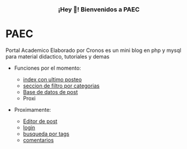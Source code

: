 <h3 align="center">¡Hey 👋! Bienvenidos a PAEC</h3>

# PAEC
Portal Academico Elaborado por Cronos es un mini blog en php y mysql para material didactico, tutoriales y demas

* Funciones por el momento:

    - [index con ultimo posteo](https://github.com/SOFT-cRONOS/PAEC)
    - [seccion de filtro por categorias](https://github.com/SOFT-cRONOS/PAEC)
    - [Base de datos de post](https://github.com/SOFT-cRONOS/PAEC)
    - Proxi

* Proximamente:

    - [Editor de post ](https://github.com/SOFT-cRONOS/PAEC)
    - [login](https://github.com/SOFT-cRONOS/PAEC)
    - [busqueda por tags](https://github.com/SOFT-cRONOS/PAEC)
    - [comentarios](https://github.com/SOFT-cRONOS/PAEC)